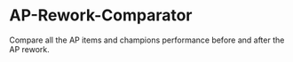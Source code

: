 # AP-Rework-Comparator
Compare all the AP items and champions performance before and after the AP rework.
